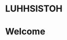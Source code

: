 # LUHHSISTOH
<!doctype html>
<html lang="en">
  <head>
    <meta charset="UTF-8">
    <meta name="viewport" content="width=device-width, initial-scale=1">
    <title>Welcome to School</title>
  <link rel="styles" href="https://cdn.jsdelivr.net/npm/bootstrap@5.3.0-alpha2/dist/css/bootstrap.min.css">
  </head>
  <body>
  <style>
body{
	background-image: url("2head.png");
	background-image: no-repeat;
	background-attachment: fixed;
	background-size: cover;
}
</style>
    <h1>Welcome </h1>
    <script src="https://cdn.jsdelivr.net/npm/bootstrap@5.3.0-alpha2/dist/js/bootstrap.bundle.min.js"></script>
    </body>
</html>

